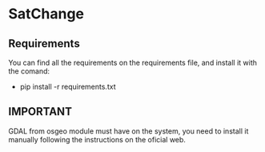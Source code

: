 # SatChange
## Requirements
You can find all the requirements on the requirements file, and install it with the comand:
- pip install -r requirements.txt
## IMPORTANT
GDAL from osgeo module must have on the system, you need to install it manually following the instructions on the oficial web.
